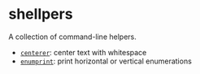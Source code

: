 # shellpers

A collection of command-line helpers.

- [`centerer`](centerer): center text with whitespace
- [`enumprint`](enumprint): print horizontal or vertical enumerations
